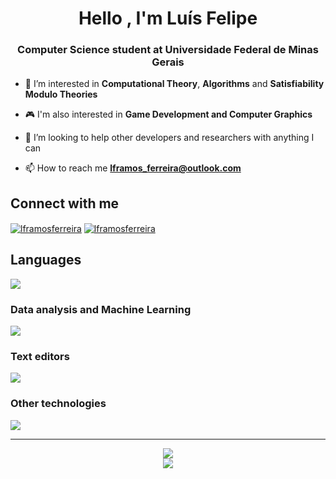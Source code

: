 <h1 align="center">Hello , I'm Luís Felipe</h1>
<h3 align="center">Computer Science student at Universidade Federal de Minas Gerais</h3>

- 🔭 I’m interested in **Computational Theory**, **Algorithms** and **Satisfiability Modulo Theories**

- 🎮 I'm also interested in **Game Development and Computer Graphics**

- 🤝 I’m looking to help other developers and researchers with anything I can

- 📫 How to reach me **lframos_ferreira@outlook.com**

## Connect with me

<a href="https://www.linkedin.com/in/lu%C3%ADs-felipe-ramos-ferreira-7aaa00209/" target="blank"><img align="center" src="https://img.shields.io/badge/LinkedIn-0077B5?style=for-the-badge&logo=linkedin&logoColor=white" alt="lframosferreira"  /></a>
<a href="https://stackoverflow.com/users/21159869/lframos" target="blank"><img align="center" src="https://img.shields.io/badge/Stack_Overflow-FE7A16?style=for-the-badge&logo=stack-overflow&logoColor=whit" alt="lframosferreira" /></a>

## Languages

![](https://skillicons.dev/icons?i=python,c,cpp,js,ts,rust,bash,julia)

### Data analysis and Machine Learning

![](https://skillicons.dev/icons?i=tensorflow,pytorch)

### Text editors

![](https://skillicons.dev/icons?i=neovim,vscode,nano)

### Other technologies

![](https://skillicons.dev/icons?i=linux,docker,git,github,githubactions,nodejs,mysql,postman,latex,md)

---

<p align="center">
  <img src="https://github-readme-stats.vercel.app/api?username=lframosferreira&show_icons=true&theme=dark" />
  <br>
  <img src="https://github-readme-stats.vercel.app/api/top-langs/?username=lframosferreira&theme=dark&hide=jupyter%20notebook,tex,standard%20ml&layout=compact" />
</p>
